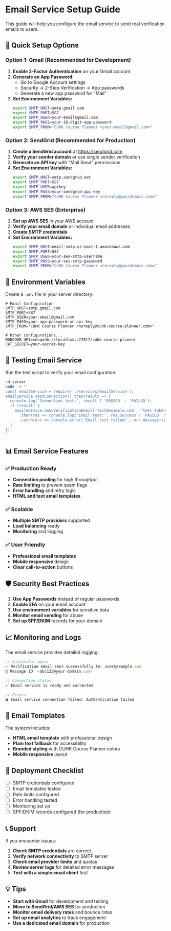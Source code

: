 # Email Service Setup Guide

This guide will help you configure the email service to send real verification emails to users.

## 🚀 Quick Setup Options

### Option 1: Gmail (Recommended for Development)

1. **Enable 2-Factor Authentication** on your Gmail account
2. **Generate an App Password:**
   - Go to Google Account settings
   - Security → 2-Step Verification → App passwords
   - Generate a new app password for "Mail"
3. **Set Environment Variables:**
   ```bash
   export SMTP_HOST=smtp.gmail.com
   export SMTP_PORT=587
   export SMTP_USER=your-email@gmail.com
   export SMTP_PASS=your-16-digit-app-password
   export SMTP_FROM="CUHK Course Planner <your-email@gmail.com>"
   ```

### Option 2: SendGrid (Recommended for Production)

1. **Create a SendGrid account** at https://sendgrid.com
2. **Verify your sender domain** or use single sender verification
3. **Generate an API key** with "Mail Send" permissions
4. **Set Environment Variables:**
   ```bash
   export SMTP_HOST=smtp.sendgrid.net
   export SMTP_PORT=587
   export SMTP_USER=apikey
   export SMTP_PASS=your-sendgrid-api-key
   export SMTP_FROM="CUHK Course Planner <noreply@yourdomain.com>"
   ```

### Option 3: AWS SES (Enterprise)

1. **Set up AWS SES** in your AWS account
2. **Verify your email domain** or individual email addresses
3. **Create SMTP credentials**
4. **Set Environment Variables:**
   ```bash
   export SMTP_HOST=email-smtp.us-east-1.amazonaws.com
   export SMTP_PORT=587
   export SMTP_USER=your-ses-smtp-username
   export SMTP_PASS=your-ses-smtp-password
   export SMTP_FROM="CUHK Course Planner <noreply@yourdomain.com>"
   ```

## 📧 Environment Variables

Create a `.env` file in your server directory:

```env
# Email Configuration
SMTP_HOST=smtp.gmail.com
SMTP_PORT=587
SMTP_USER=your-email@gmail.com
SMTP_PASS=your-app-password-or-api-key
SMTP_FROM="CUHK Course Planner <noreply@cuhk-course-planner.com>"

# Other configurations...
MONGODB_URI=mongodb://localhost:27017/cuhk-course-planner
JWT_SECRET=your-secret-key
```

## 🔧 Testing Email Service

Run the test script to verify your email configuration:

```bash
cd server
node -e "
const emailService = require('./services/emailService');
emailService.testConnection().then(result => {
  console.log('Connection test:', result ? 'PASSED' : 'FAILED');
  if (result) {
    emailService.sendVerificationEmail('test@example.com', 'test-token', 'http://localhost:3002')
      .then(res => console.log('Email test:', res.success ? 'PASSED' : 'FAILED'))
      .catch(err => console.error('Email test failed:', err.message));
  }
});
"
```

## 📊 Email Service Features

### ✅ **Production Ready**
- **Connection pooling** for high throughput
- **Rate limiting** to prevent spam flags
- **Error handling** and retry logic
- **HTML and text email templates**

### ✅ **Scalable**
- **Multiple SMTP providers** supported
- **Load balancing** ready
- **Monitoring** and logging

### ✅ **User Friendly**
- **Professional email templates**
- **Mobile responsive** design
- **Clear call-to-action** buttons

## 🛡️ Security Best Practices

1. **Use App Passwords** instead of regular passwords
2. **Enable 2FA** on your email account
3. **Use environment variables** for sensitive data
4. **Monitor email sending** for abuse
5. **Set up SPF/DKIM** records for your domain

## 📈 Monitoring and Logs

The email service provides detailed logging:

```javascript
// Successful email
✅ Verification email sent successfully to: user@example.com
📧 Message ID: <abc123@your-domain.com>

// Connection status
✅ Email service is ready and connected

// Errors
❌ Email service connection failed: Authentication failed
```

## 🔄 Email Templates

The system includes:
- **HTML email template** with professional design
- **Plain text fallback** for accessibility
- **Branded styling** with CUHK Course Planner colors
- **Mobile responsive** layout

## 🚀 Deployment Checklist

- [ ] SMTP credentials configured
- [ ] Email templates tested
- [ ] Rate limits configured
- [ ] Error handling tested
- [ ] Monitoring set up
- [ ] SPF/DKIM records configured (for production)

## 📞 Support

If you encounter issues:

1. **Check SMTP credentials** are correct
2. **Verify network connectivity** to SMTP server
3. **Check email provider limits** and quotas
4. **Review server logs** for detailed error messages
5. **Test with a simple email client** first

## 💡 Tips

- **Start with Gmail** for development and testing
- **Move to SendGrid/AWS SES** for production
- **Monitor email delivery rates** and bounce rates
- **Set up email analytics** to track engagement
- **Use a dedicated email domain** for production 
